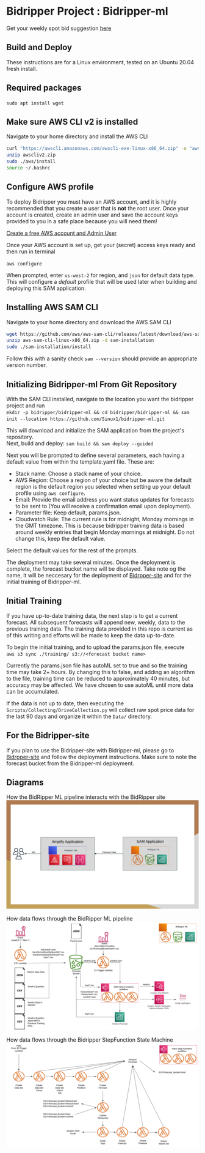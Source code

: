 # Bidripper Project : Bidripper-ml

Get your weekly spot bid suggestion  [here](http://bid.hashripper.net)

## Build and Deploy 

These instructions are for a Linux environment, tested on an Ubuntu 20.04 fresh install.  

## Required packages

`sudo apt install wget`

## Make sure AWS CLI v2 is installed

Navigate to your home directory and install the AWS CLI
```bash
curl "https://awscli.amazonaws.com/awscli-exe-linux-x86_64.zip" -o "awscliv2.zip"
unzip awscliv2.zip
sudo ./aws/install
source ~/.bashrc
```

## Configure AWS profile

To deploy Bidripper you must have an AWS account, and it is highly recommended that you create a user that is **not** the root user. Once your account is created, create an admin user and save the account keys provided to you in a safe place because you will need them!

[Create a free AWS account and Admin User](https://docs.aws.amazon.com/translate/latest/dg/setting-up.html)


Once your AWS account is set up, get your (secret) access keys ready and then run in terminal

`aws configure`

When prompted, enter `us-west-2` for region, and `json` for default data type. This will configure a *_default_* profile that will be used later when building and deploying this SAM application.  

## Installing AWS SAM CLI

Navigate to your home directory and download the AWS SAM CLI  

```bash
wget https://github.com/aws/aws-sam-cli/releases/latest/download/aws-sam-cli-linux-x86_64.zip
unzip aws-sam-cli-linux-x86_64.zip -d sam-installation
sudo ./sam-installation/install
```

Follow this with a sanity check 
`sam --version` should provide an appropriate version number.

## Initializing Bidripper-ml From Git Repository

With the SAM CLI installed, navigate to the location you want the bidripper project and run  
`mkdir -p bidripper/bidripper-ml && cd bidripper/bidripper-ml && sam init --location https://github.com/Sinux1/bidripper-ml.git`

This will download and initialize the SAM application from the project's repository.  
Next, build and deploy:
`sam build && sam deploy --guided`  

Next you will be prompted to define several parameters, each having a default value from within the template.yaml file. These are:  
 - Stack name: Choose a stack name of your choice.
 - AWS Region: Choose a region of your choice but be aware the default region is the default region you selected when setting up your default profile using `aws configure`.
 - Email: Provide the email address you want status updates for forecasts to be sent to (You will receive a confirmation email upon deployment).
 - Parameter file: Keep default, params.json.
 - Cloudwatch Rule: The current rule is for midnight, Monday mornings in the GMT timezone. This is because bidripper training data is based around weekly entries that begin Monday mornings at midnight. Do not change this, keep the default value.

Select the default values for the rest of the prompts.

The deployment may take several minutes. Once the deployment is complete, the forecast bucket name will be displayed. Take note og the name, it will be neccesary for the deployment of [Bidrpper-site](https://github.com/Sinux1/bidripper-site) and for the initial training of Bidripper-ml.

## Initial Training

If you have up-to-date training data, the next step is to get a current forecast. All subsequent forecasts will append new, weekly, data to the previous training data. The training data provided in this repo is current as of this writing and efforts will be made to keep the data up-to-date. 

To begin the initial training, and to upload the params.json file, execute  
`aws s3 sync ./training/ s3://<forecast bucket name>`

Currently the params.json file has autoML set to true and so the training time may take 2+ hours. By changing this to false, and adding an algorithm to the file, training time can be reduced to approximately 40 minutes, but accuracy may be affected. We have chosen to use autoML until more data can be accumulated. 

If the data is not up to date, then executing the `Scripts/Collecting/DriveCollection.py` will collect raw spot price data for the last 90 days and organize it within the `Data/` directory. 

## For the Bidripper-site

If you plan to use the Bidripper-site with Bidripper-ml, please go to [Bidrpper-site](https://github.com/Sinux1/bidripper-site) and follow the deployment instructions. Make sure to note the forecast bucket from the Bidripper-ml deployment. 

## Diagrams
How the BidRipper ML pipeline interacts with the BidRipper site
![image info](./images/front-back-data-flow.png)

How data flows through the BidRipper ML pipeline
![image info](./images/bidripper-ml-pipeline.png)

How data flows through the Bidripper StepFunction State Machine
![image info](./images/step-functions-workflow.png)
